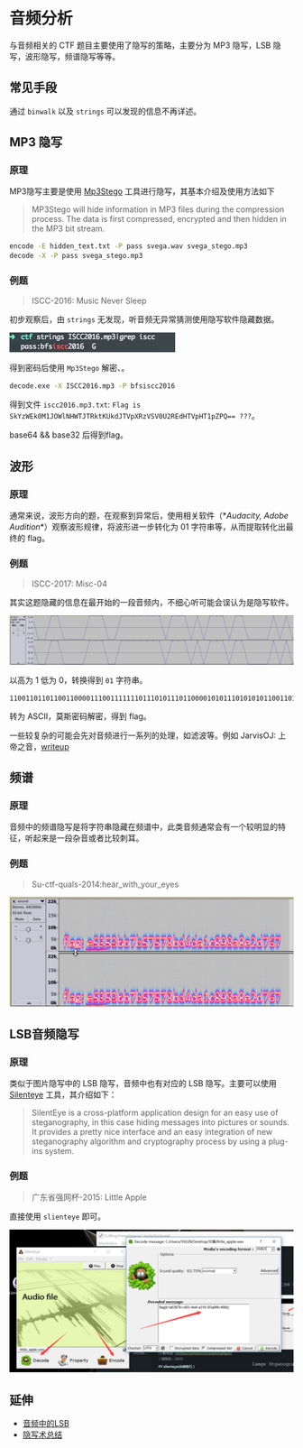 音频分析
========

与音频相关的 CTF 题目主要使用了隐写的策略，主要分为 MP3 隐写，LSB
隐写，波形隐写，频谱隐写等等。

常见手段
--------

通过 `binwalk` 以及 `strings` 可以发现的信息不再详述。

MP3 隐写
--------

### 原理

MP3隐写主要是使用
[Mp3Stego](http://www.petitcolas.net/steganography/mp3stego/)
工具进行隐写，其基本介绍及使用方法如下

> MP3Stego will hide information in MP3 files during the compression
> process. The data is first compressed, encrypted and then hidden in
> the MP3 bit stream.

```sh
encode -E hidden_text.txt -P pass svega.wav svega_stego.mp3
decode -X -P pass svega_stego.mp3
```

### 例题

> ISCC-2016: Music Never Sleep

初步观察后，由 `strings` 无发现，听音频无异常猜测使用隐写软件隐藏数据。

![](/misc/audio/files/1.jpg)

得到密码后使用 `Mp3Stego` 解密、。

```sh
decode.exe -X ISCC2016.mp3 -P bfsiscc2016
```

得到文件 `iscc2016.mp3.txt`:
`Flag is SkYzWEk0M1JOWlNHWTJTRktKUkdJTVpXRzVSV0U2REdHTVpHT1pZPQ== ???`。

base64 && base32 后得到flag。

波形
----

### 原理

通常来说，波形方向的题，在观察到异常后，使用相关软件（\**Audacity, Adobe
Audition*\*）观察波形规律，将波形进一步转化为 01
字符串等，从而提取转化出最终的 flag。

### 例题

> ISCC-2017: Misc-04

其实这题隐藏的信息在最开始的一段音频内，不细心听可能会误认为是隐写软件。

![](/misc/audio/files/3.png)

以高为 1 低为 0，转换得到 `01` 字符串。

``` {.sourceCode .bash}
110011011011001100001110011111110111010111011000010101110101010110011011101011101110110111011110011111101
```

转为 ASCII，莫斯密码解密，得到 flag。


一些较复杂的可能会先对音频进行一系列的处理，如滤波等。例如 JarvisOJ:
上帝之音，[writeup](https://www.40huo.cn/blog/jarvisoj-misc-writeup.html)


频谱
----

### 原理

音频中的频谱隐写是将字符串隐藏在频谱中，此类音频通常会有一个较明显的特征，听起来是一段杂音或者比较刺耳。

### 例题

> Su-ctf-quals-2014:hear\_with\_your\_eyes

![](/misc/audio/files/4.png)

LSB音频隐写
-----------

### 原理

类似于图片隐写中的 LSB 隐写，音频中也有对应的 LSB 隐写。主要可以使用
[Silenteye](http://silenteye.v1kings.io/) 工具，其介绍如下：

> SilentEye is a cross-platform application design for an easy use of
> steganography, in this case hiding messages into pictures or sounds.
> It provides a pretty nice interface and an easy integration of new
> steganography algorithm and cryptography process by using a plug-ins
> system.

### 例题

> 广东省强网杯-2015: Little Apple

直接使用 `slienteye` 即可。

![](/misc/audio/files/2.jpg)

延伸
----

-   [音频中的LSB](https://ethackal.github.io/2015/10/05/derbycon-ctf-wav-steganography/)
-   [隐写术总结](http://bobao.360.cn/learning/detail/243.html)

